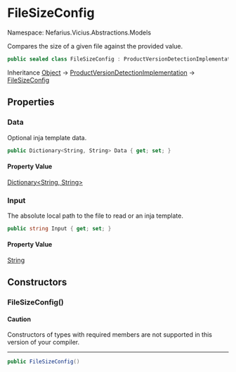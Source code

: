 # FileSizeConfig

Namespace: Nefarius.Vicius.Abstractions.Models

Compares the size of a given file against the provided value.

```csharp
public sealed class FileSizeConfig : ProductVersionDetectionImplementation
```

Inheritance [Object](https://docs.microsoft.com/en-us/dotnet/api/system.object) → [ProductVersionDetectionImplementation](./nefarius.vicius.abstractions.models.productversiondetectionimplementation.md) → [FileSizeConfig](./nefarius.vicius.abstractions.models.filesizeconfig.md)

## Properties

### <a id="properties-data"/>**Data**

Optional inja template data.

```csharp
public Dictionary<String, String> Data { get; set; }
```

#### Property Value

[Dictionary&lt;String, String&gt;](https://docs.microsoft.com/en-us/dotnet/api/system.collections.generic.dictionary-2)<br>

### <a id="properties-input"/>**Input**

The absolute local path to the file to read or an inja template.

```csharp
public string Input { get; set; }
```

#### Property Value

[String](https://docs.microsoft.com/en-us/dotnet/api/system.string)<br>

## Constructors

### <a id="constructors-.ctor"/>**FileSizeConfig()**

#### Caution

Constructors of types with required members are not supported in this version of your compiler.

---

```csharp
public FileSizeConfig()
```
